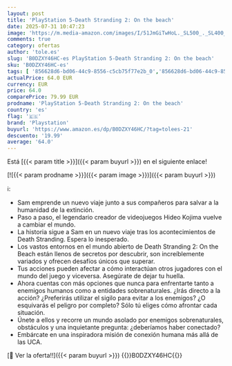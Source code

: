 ```yaml
---
layout: post
title: 'PlayStation 5-Death Stranding 2: On the beach'
date: 2025-07-31 10:47:23
image: 'https://m.media-amazon.com/images/I/51JmGiTwHoL._SL500_._SL400_.jpg'
comments: true
category: ofertas
author: 'tole.es'
slug: 'B0DZXY46HC-es PlayStation 5-Death Stranding 2: On the beach'
sku: 'B0DZXY46HC-es'
tags: [ '856628d6-bd06-44c9-8556-c5cb75f77e2b_0','856628d6-bd06-44c9-8556-c5cb75f77e2b_2201','856628d6-bd06-44c9-8556-c5cb75f77e2b_3601','Arborist Merchandising Root','Hardware y juegos para PlayStation 5','Juegos para PlayStation 5','Preventa de Videojuegos','Self Service','Special Features Stores','Videojuegos','Videojuegos más esperados','playstation','🇪🇸', ]
actualPrice: 64.0 EUR
currency: EUR
price: 64.0
comparePrice: 79.99 EUR
prodname: 'PlayStation 5-Death Stranding 2: On the beach'
country: 'es'
flag: '🇪🇸'
brand: 'Playstation'
buyurl: 'https://www.amazon.es/dp/B0DZXY46HC/?tag=tolees-21'
descuento: '19.99'
average: '64.0'
---
```


Está [{{< param title >}}]({{< param buyurl >}}) en el siguiente enlace!

[![{{< param prodname >}}]({{< param image >}})]({{< param buyurl >}})

ℹ️:

- Sam emprende un nuevo viaje junto a sus compañeros para salvar a la humanidad de la extinción.
- Paso a paso, el legendario creador de videojuegos Hideo Kojima vuelve a cambiar el mundo.
- La historia sigue a Sam en un nuevo viaje tras los acontecimientos de Death Stranding. Espera lo inesperado.
- Los vastos entornos en el mundo abierto de Death Stranding 2: On the Beach están llenos de secretos por descubrir, son increíblemente variados y ofrecen desafíos únicos que superar.
- Tus acciones pueden afectar a cómo interactúan otros jugadores con el mundo del juego y viceversa. Asegúrate de dejar tu huella.
- Ahora cuentas con más opciones que nunca para enfrentarte tanto a enemigos humanos como a entidades sobrenaturales. ¿Irás directo a la acción? ¿Preferirás utilizar el sigilo para evitar a los enemigos? ¿O esquivarás el peligro por completo? Sólo tú eliges cómo afrontar cada situación.
- Únete a ellos y recorre un mundo asolado por enemigos sobrenaturales, obstáculos y una inquietante pregunta: ¿deberíamos haber conectado?
- Embárcate en una inspiradora misión de conexión humana más allá de las UCA.

[🛒 Ver la oferta!!]({{< param buyurl >}})
{{<world>}}B0DZXY46HC{{</world>}}
